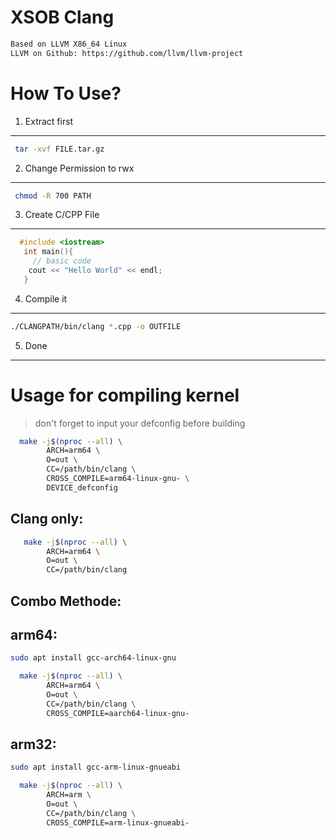XSOB Clang 
=============

```txt
Based on LLVM X86_64 Linux
LLVM on Github: https://github.com/llvm/llvm-project
```
# How To Use?

1. Extract first
------------
```bash
 tar -xvf FILE.tar.gz
```

2. Change Permission to rwx
-------------
```bash
 chmod -R 700 PATH
```

3. Create C/CPP File
-------------
```cpp
  #include <iostream>
   int main(){
     // basic code 
    cout << "Hello World" << endl;
   }
```

4. Compile it
----------------
```bash
./CLANGPATH/bin/clang *.cpp -o OUTFILE
```

5. Done
--------


# Usage for compiling kernel

> don't forget to input your defconfig before building
```bash
  make -j$(nproc --all) \
        ARCH=arm64 \
        O=out \
        CC=/path/bin/clang \
        CROSS_COMPILE=arm64-linux-gnu- \
        DEVICE_defconfig
```

Clang only:
-------------

```bash
   make -j$(nproc --all) \
        ARCH=arm64 \
        O=out \
        CC=/path/bin/clang
```

Combo Methode:
--------------

arm64:
------
```bash
sudo apt install gcc-arch64-linux-gnu
```
```bash
  make -j$(nproc --all) \
        ARCH=arm64 \
        O=out \
        CC=/path/bin/clang \
        CROSS_COMPILE=aarch64-linux-gnu-
```

arm32:
------
```bash
sudo apt install gcc-arm-linux-gnueabi
```
```bash
  make -j$(nproc --all) \
        ARCH=arm \
        O=out \
        CC=/path/bin/clang \
        CROSS_COMPILE=arm-linux-gnueabi-
```

